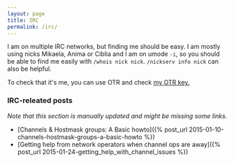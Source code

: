 ```yaml
---
layout: page
title: IRC
permalink: /irc/
---
```


I am on multiple IRC networks, but finding me should be easy. I am mostly
using nicks Mikaela, Anima or Ciblia and I am on umode `-i`, so you should
be able to find me easily with `/whois nick nick`. `/nickserv info nick`
can also be helpful.

To check that it's me, you can use OTR and check [my OTR key.](../keys)

### IRC-releated posts

*Note that this section is manually updated and might be missing some
links.*

* [Channels & Hostmask groups: A Basic howto]({% post_url 2015-01-10-channels-hostmask-groups-a-basic-howto %})
* [Getting help from network operators when channel ops are away]({% post_url 2015-01-24-getting_help_with_channel_issues %})
